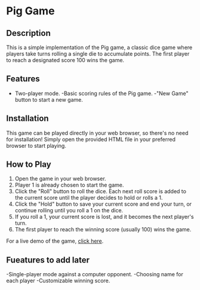 # Pig Game

## Description
This is a simple implementation of the Pig game, a classic dice game where players take turns rolling a single die to accumulate points. The first player to reach a designated score 100 wins the game.

## Features
- Two-player mode.
-Basic scoring rules of the Pig game.
-"New Game" button to start a new game.

## Installation
This game can be played directly in your web browser, so there's no need for installation! Simply open the provided HTML file in your preferred browser to start playing. 

## How to Play
1. Open the game in your web browser.
2. Player 1 is already chosen to start the game.
3. Click the "Roll" button to roll the dice. Each next roll score is added to the current score until the player decides to hold or rolls a 1.
4. Click the "Hold" button to save your current score and end your turn, or continue rolling until you roll a 1 on the dice.
5. If you roll a 1, your current score is lost, and it becomes the next player's turn.
6. The first player to reach the winning score (usually 100) wins the game.

For a live demo of the game, [click here](https://katerynadudko.github.io/js-course-pig-game/).

## Fueatures to add later
-Single-player mode against a computer opponent.
-Choosing name for each player
-Customizable winning score.
